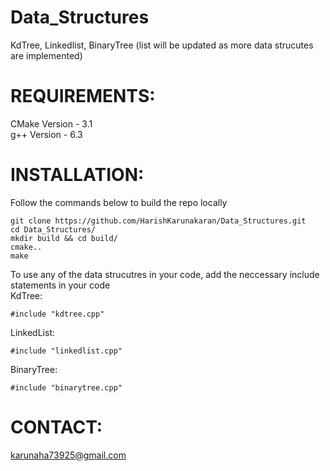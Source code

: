 # Data_Structures
KdTree, Linkedlist, BinaryTree (list will be updated as more data strucutes are implemented) <br />

# REQUIREMENTS:

CMake Version - 3.1 <br />
g++ Version   - 6.3 <br />

# INSTALLATION:

Follow the commands below to build the repo locally

```
git clone https://github.com/HarishKarunakaran/Data_Structures.git
cd Data_Structures/
mkdir build && cd build/
cmake.. 
make
```

To use any of the data strucutres in your code, add the neccessary include statements in your code <br />
KdTree:
```
#include "kdtree.cpp"
```

LinkedList:
```
#include "linkedlist.cpp"
```

BinaryTree:
```
#include "binarytree.cpp"
```
# CONTACT:
karunaha73925@gmail.com

